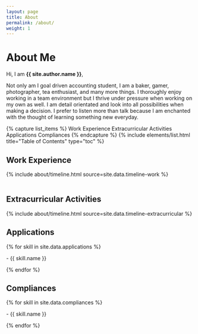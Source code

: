 ```yaml
---
layout: page
title: About
permalink: /about/
weight: 1
---
```


# **About Me**

Hi, I am **{{ site.author.name }}**,

Not only am I goal driven accounting student, I am a baker, gamer, photographer, tea enthusiast, and many more things. I thoroughly enjoy working in a team environment but I thrive under pressure when working on my own as well. I am detail orientated and look into all possibilities when making a decision. I prefer to listen more than talk because I am enchanted with the thought of learning something new everyday.

{% capture list_items %}
Work Experience
Extracurricular Activities
Applications
Compliances
{% endcapture %}
{% include elements/list.html title="Table of Contents" type="toc" %}

## Work Experience

<div class="row">
{% include about/timeline.html source=site.data.timeline-work %}
</div>

<br>

## Extracurricular Activities
<div class="row">
{% include about/timeline.html source=site.data.timeline-extracurricular %}
</div>

<div class="row">

  <div class="col-lg">
    <h2 id="applications">Applications</h2>
      {% for skill in site.data.applications %}
        <p>- {{ skill.name }}</p>
      {% endfor %}
  </div>

  <div class="col-lg">
    <h2 id="compliances">Compliances</h2>
      {% for skill in site.data.compliances %}
        <p>- {{ skill.name }}</p>
      {% endfor %}
  </div>

</div>

